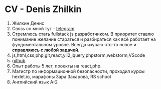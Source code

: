 # CV - Denis Zhilkin
1. Жилкин Денис
2. Связь со мной тут - [telegram](https://t.me/dezorden)
3. Стремлюсь стать fullstack js разработчиком. В приоритет ставлю понимание желание стараться и разбираться как всё работает на фундоментальном уровне. Всегда изучаю что-то новое и __справляюсь с любой задачей__.
4. js,html,css,php,git,react,yii2,jquery,phpstorm,webstorm,VScode
5. [github](https://github.com/dezzorden)
6. Опыт работы 5 лет, проекты на react,php.
7. Магистр по информационной безопасности, проходил курсы hexlet.io, марафоны Зара Захарова, RS school
8. Английский язык A-2

